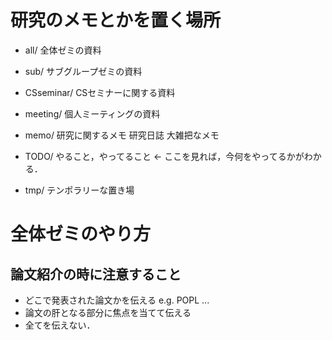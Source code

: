 # 研究のメモとかを置く場所

* all/  全体ゼミの資料
* sub/ サブグループゼミの資料
* CSseminar/ CSセミナーに関する資料

* meeting/ 個人ミーティングの資料
* memo/ 研究に関するメモ 研究日誌 大雑把なメモ
* TODO/ やること，やってること <- ここを見れば，今何をやってるかがわかる．
* tmp/ テンポラリーな置き場

# 全体ゼミのやり方
## 論文紹介の時に注意すること
* どこで発表された論文かを伝える e.g. POPL ...
* 論文の肝となる部分に焦点を当てて伝える
* 全てを伝えない．
